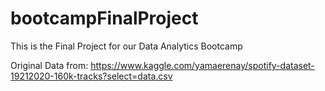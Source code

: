 # bootcampFinalProject
This is the Final Project for our Data Analytics Bootcamp

Original Data from: https://www.kaggle.com/yamaerenay/spotify-dataset-19212020-160k-tracks?select=data.csv
